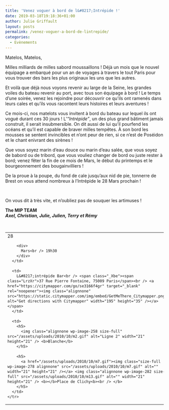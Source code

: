 ```yaml
---
title: 'Venez voguer à bord de l&#8217;Intrépide !'
date: 2019-03-18T19:18:36+01:00
author: Julie Griffault
layout: posts
permalink: /venez-voguer-a-bord-de-lintrepide/
categories:
  - Evènements
---
```

Matelos, Matelos,

Milles milliards de milles sabord moussaillons ! Déjà un mois que le nouvel équipage a embarqué pour un an de voyages à travers le tout Paris pour vous trouver des bars les plus originaux les uns que les autres.

Et voilà que déjà nous voyons revenir au large de la Seine, les grandes voiles du bateau revenir au port, avec tous son équipage à bord ! Le temps d&#8217;une soirée, venez les rejoindre pour découvrir ce qu&#8217;ils ont ramenés dans leurs cales et qu&#8217;ils vous racontent leurs histoires et leurs aventures !

Ce mois-ci, nos matelots vous invitent à bord du bateau sur lequel ils ont vogué durant ces 30 jours ! L&#8217;_&#8220;Intrépide&#8221;_, un des plus grand bâtiment jamais construit, il serait insubmersible. On dit aussi de lui qu&#8217;il pourfend les océans et qu&#8217;il est capable de braver milles tempêtes. À son bord les mousses se sentent invincibles et n&#8217;ont peur de rien, si ce n&#8217;est de Poséidon et le chant enivrant des sirènes !

Que vous soyez marin d&#8217;eau douce ou marin d&#8217;eau salée, que vous soyez de babord ou de tribord, que vous vouliez changer de bord ou juste rester à bord; venez fêter la fin de ce mois de Mars, le début du printemps et le bourgeonnement des bougainvilliers !

De la proue à la poupe, du fond de cale jusqu&#8217;aux nid de pie, tonnerre de Brest on vous attend nombreux à l&#8217;Intrépide le 28 Mars prochain !

&nbsp;

On vous dit à très vite, et n&#8217;oubliez pas de souquer les artimuses !

<div>
  <p>
    <strong>The MIP TEAM</strong><br /> <strong><em>Axel, Christian, Julie, Julien, Terry et Rémy</em></strong>
  </p>
  
  <p>
    &nbsp;
  </p>
  
  <table width="659">
    <tr>
      <td>
        <div>
          28
        </div>
        
        <div>
          Mars<br /> 19h30
        </div>
      </td>
      
      <td>
        L&#8217;intrépide Bar<br /> <span class="_Xbe"><span class="LrzXr">37 Rue Pierre Fontaine, 75009 Paris</span><br /> <a href="https://citymapper.com/go/se3166f4gr" target="_blank" rel="noopener"><img class="alignnone" src="https://static.citymapper.com/img/embed/GetMeThere_Citymapper.png" alt="Get directions with Citymapper" width="195" height="35" /></a></span>
      </td>
      
      <td>
        <h5>
          <img class="alignnone wp-image-258 size-full" src="/assets/uploads/2010/10/m2.gif" alt="Ligne 2" width="21" height="21" /> <b>Blanche</b>
        </h5>
        
        <h5>
          <a href="/assets/uploads/2010/10/m7.gif"><img class="size-full wp-image-278 alignnone" src="/assets/uploads/2010/10/m7.gif" alt="" width="21" height="21" /></a> <img class="alignnone wp-image-282 size-full" src="/assets/uploads/2010/10/m13.gif" alt="" width="21" height="21" /> <b></b>Place de Clichy<b><br /> </b>
        </h5>
      </td>
    </tr>
  </table>
</div>
